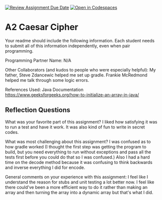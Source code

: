 [![Review Assignment Due Date](https://classroom.github.com/assets/deadline-readme-button-22041afd0340ce965d47ae6ef1cefeee28c7c493a6346c4f15d667ab976d596c.svg)](https://classroom.github.com/a/EMzpsL_M)
[![Open in Codespaces](https://classroom.github.com/assets/launch-codespace-2972f46106e565e64193e422d61a12cf1da4916b45550586e14ef0a7c637dd04.svg)](https://classroom.github.com/open-in-codespaces?assignment_repo_id=18150376)

# A2 Caesar Cipher

Your readme should include the following information. Each student needs to submit all of this information independently, even when pair programming. 

Programming Partner Name: N/A

Other Collaborators (and kudos to people who were especially helpful): 
My father, Steve Zdancewic helped me set up gradle. Frankie McRedmond helped me talk through some logic errors. 

References Used: 
Java Documentation
https://www.geeksforgeeks.org/how-to-initialize-an-array-in-java/ 


## Reflection Questions

What was your favorite part of this assignment?
I liked how satisfying it was to run a test and have it work. It was also kind of fun to write in secret codes. 

What was most challenging about this assignment?
I was confused as to how gradle worked (I thought the first step was getting the program to build, but you need everything to run without exceptions and pass all the tests first before you could do that so I was confused.) Also I had a hard time on the decode method because it was confusing to think backwards and inverse everything I did for encode. 

General comments on your experience with this assignment:
I feel like I understand the reason for stubs and unit testing a lot better now. I feel like there could've been a more efficient way to do it rather than making an array and then turning the array into a dynamic array but that's what I did. 